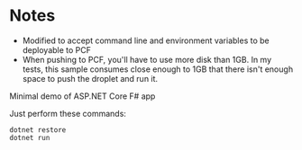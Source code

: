 # Notes

* Modified to accept command line and environment variables to be deployable to PCF
* When pushing to PCF, you'll have to use more disk than 1GB. In my tests, this sample consumes close enough to 1GB that there isn't enough space to push the droplet and run it.

Minimal demo of ASP.NET Core F# app

Just perform these commands:

    dotnet restore
    dotnet run
